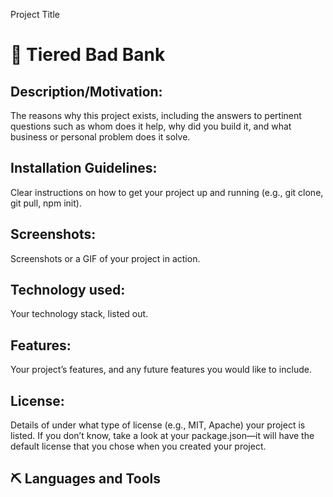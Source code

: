 Project Title
# 🏦 Tiered Bad Bank

## Description/Motivation:
The reasons why this project exists, including the answers to pertinent questions such as whom does it help, why did you build it, and what business or personal problem does it solve.

## Installation Guidelines:
Clear instructions on how to get your project up and running (e.g., git clone, git pull, npm init).

## Screenshots:
Screenshots or a GIF of your project in action.

## Technology used:
Your technology stack, listed out. 

## Features:
Your project’s features, and any future features you would like to include.

## License:
Details of under what type of license (e.g., MIT, Apache) your project is listed. If you don’t know, take a look at your package.json—it will have the default license that you chose when you created your project.

## ⛏️ Languages and Tools